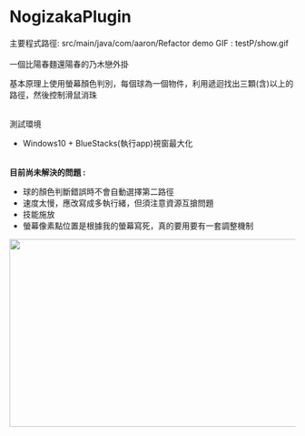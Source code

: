# NogizakaPlugin
主要程式路徑: src/main/java/com/aaron/Refactor
demo GIF : testP/show.gif
<br><br>
一個比陽春麵還陽春的乃木戀外掛

基本原理上使用螢幕顏色判別，每個球為一個物件，利用遞迴找出三顆(含)以上的路徑，然後控制滑鼠消珠

<br>測試環境
* Windows10 + BlueStacks(執行app)視窗最大化


<br><strong>目前尚未解決的問題 :</strong> 
* 球的顏色判斷錯誤時不會自動選擇第二路徑
* 速度太慢，應改寫成多執行緒，但須注意資源互搶問題
* 技能施放
* 螢幕像素點位置是根據我的螢幕寫死，真的要用要有一套調整機制

<img src="https://github.com/tks3589/NogizakaPlugin/blob/master/testP/show.gif"  height="330" width="600">


